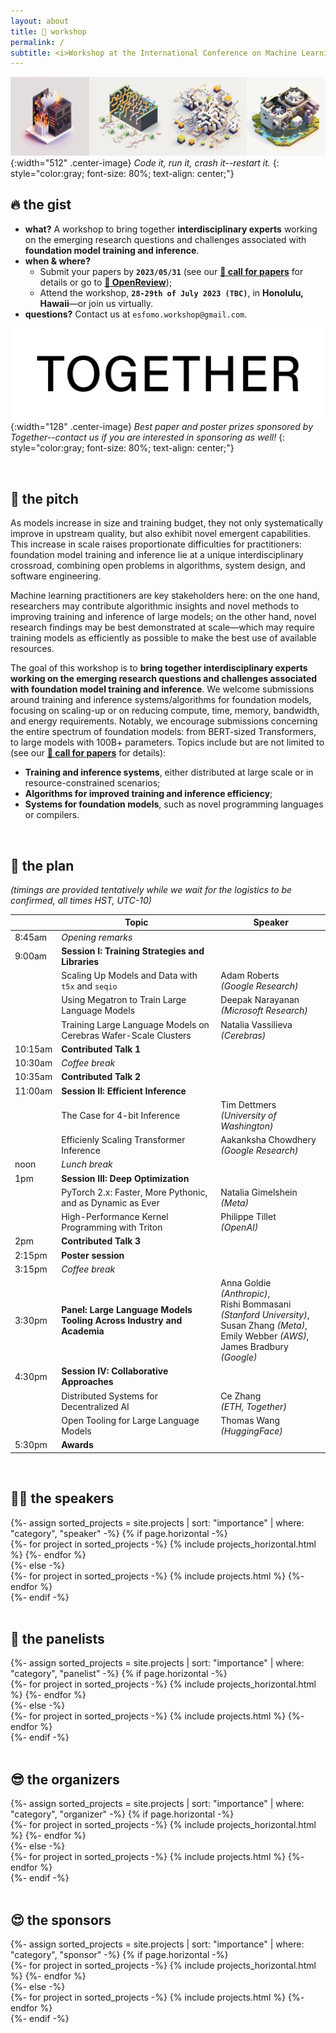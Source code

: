 ```yaml
---
layout: about
title: 🏡 workshop
permalink: /
subtitle: <i>Workshop at the International Conference on Machine Learning (ICML) 2023.</i>
---
```


![Banner](assets/img/banner.png){:width="512" .center-image}
*Code it, run it, crash it--restart it.*
{: style="color:gray; font-size: 80%; text-align: center;"}

## 🔥 the gist
* **what?** A workshop to bring together **interdisciplinary experts** working on the emerging research questions and challenges associated with **foundation model training and inference**.
* **when & where?**
  * Submit your papers by **`2023/05/31`** (see our [**📝 call for papers**](/call/) for details or go to [**🤝 OpenReview**](https://openreview.net/group?id=ICML.cc/2023/Workshop/ES-FoMO));
  * Attend the workshop, **`28-29th of July 2023 (TBC)`**, in **Honolulu, Hawaii**—or join us virtually.
* **questions?** Contact us at `esfomo.workshop@gmail.com`.
  
![Banner](assets/img/together-small.png){:width="128" .center-image}
*Best paper and poster prizes sponsored by Together--contact us if you are interested in sponsoring as well!*
{: style="color:gray; font-size: 80%; text-align: center;"}

<br>

## 🦾 the pitch

As models increase in size and training budget, they not only systematically improve in upstream quality, but also exhibit novel emergent capabilities. This increase in scale raises proportionate difficulties for practitioners: foundation model training and inference lie at a unique interdisciplinary crossroad, combining open problems in algorithms, system design, and software engineering. 

Machine learning practitioners are key stakeholders here: on the one hand, researchers may contribute algorithmic insights and novel methods to improving training and inference of large models; on the other hand, novel research findings may be best demonstrated at scale—which may require training models as efficiently as possible to make the best use of available resources. 

The goal of this workshop is to **bring together interdisciplinary experts working on the emerging research questions and challenges associated with foundation model training and inference**. We welcome submissions around training and inference systems/algorithms for foundation models, focusing on scaling-up or on reducing compute, time, memory, bandwidth, and energy requirements. Notably, we encourage submissions concerning the entire spectrum of foundation models: from BERT-sized Transformers, to large models with 100B+ parameters. Topics include but are not limited to (see our [**📝 call for papers**](/call/) for details): 
* **Training and inference systems**, either distributed at large scale or in resource-constrained scenarios;
* **Algorithms for improved training and inference efficiency**;
* **Systems for foundation models**, such as novel programming languages or compilers. 

<br>

## 📆 the plan
*(timings are provided tentatively while we wait for the logistics to be confirmed, all times HST, UTC-10)*

|   | Topic                                                                 | Speaker                                                                                |
|--------------------|-----------------------------------------------------------------------|----------------------------------------------------------------------------------------|
| 8:45am      | *Opening remarks*                                                     |                                                                                        |
| 9:00am     | **Session I: Training Strategies and Libraries**                      |                                                                                        |
|                    | Scaling Up Models and Data with `t5x` and `seqio`                     | Adam Roberts <br> *(Google Research)*                                                         |
|                    | Using Megatron to Train Large Language Models               | Deepak Narayanan <br> *(Microsoft Research)*                                                  |
|                    | Training Large Language Models on Cerebras Wafer-Scale Clusters       | Natalia Vassilieva <br> *(Cerebras)*                                                          |
| 10:15am    | **Contributed Talk 1**                                                |                                                                                        |
| 10:30am    | *Coffee break*                                                        |                                                                                        |
| 10:35am      | **Contributed Talk 2**                                                |                                                                                        |
| 11:00am       | **Session II: Efficient Inference**                                   |                                                                                        |
|                    | The Case for 4-bit Inference                                          | Tim Dettmers <br> *(University of Washington)*                                                |
|                    | Efficienly Scaling Transformer Inference                              | Aakanksha Chowdhery <br> *(Google Research)*                                                  |
| noon           | *Lunch break*                                                         |                                                                                        |
| 1pm            | **Session III: Deep Optimization**                                    |                                                                                        |
|                    | PyTorch 2.x: Faster, More Pythonic, and as Dynamic as Ever            | Natalia Gimelshein <br> *(Meta)*                                                              |
|                    | High-Performance Kernel Programming with Triton            | Philippe Tillet <br> *(OpenAI)*                                                              |
| 2pm         | **Contributed Talk 3**  
| 2:15pm      | **Poster session**  |                                                                                        |
| 3:15pm      | *Coffee break*                                                        |                                                                                        |
 | 3:30pm      | **Panel: Large Language Models Tooling Across Industry and Academia** | Anna Goldie *(Anthropic)*, <br>Rishi Bommasani *(Stanford University)*,<br> Susan Zhang *(Meta)*,<br> Emily Webber *(AWS)*, <br> James Bradbury *(Google)* | |                                                                                        |
| 4:30pm      | **Session IV: Collaborative Approaches**                              |                                                                                        |
|                    | Distributed Systems for Decentralized AI                              | Ce Zhang <br> *(ETH, Together)*                                                                    |
|                    | Open Tooling for Large Language Models                                | Thomas Wang <br> *(HuggingFace)*                                                              |
| 5:30pm      | **Awards**                                                            |                                                                                        |

<br>

## 🧑‍🏫 the speakers

<div class="projects">
  {%- assign sorted_projects = site.projects | sort: "importance" | where: "category", "speaker" -%}
  <!-- Generate cards for each project -->
  {% if page.horizontal -%}
  <div class="container">
    <div class="row row-cols-2">
    {%- for project in sorted_projects -%}
      {% include projects_horizontal.html %}
    {%- endfor %}
    </div>
  </div>
  {%- else -%}
  <div class="grid">
    {%- for project in sorted_projects -%}
      {% include projects.html %}
    {%- endfor %}
  </div>
  {%- endif -%}
</div>

<br>

## 💬 the panelists 

<div class="projects">
  {%- assign sorted_projects = site.projects | sort: "importance" | where: "category", "panelist" -%}
  <!-- Generate cards for each project -->
  {% if page.horizontal -%}
  <div class="container">
    <div class="row row-cols-2">
    {%- for project in sorted_projects -%}
      {% include projects_horizontal.html %}
    {%- endfor %}
    </div>
  </div>
  {%- else -%}
  <div class="grid">
    {%- for project in sorted_projects -%}
      {% include projects.html %}
    {%- endfor %}
  </div>
  {%- endif -%}
</div>

<br>

## 😎 the organizers

<div class="projects">
  {%- assign sorted_projects = site.projects | sort: "importance" | where: "category", "organizer" -%}
  <!-- Generate cards for each project -->
  {% if page.horizontal -%}
  <div class="container">
    <div class="row row-cols-2">
    {%- for project in sorted_projects -%}
      {% include projects_horizontal.html %}
    {%- endfor %}
    </div>
  </div>
  {%- else -%}
  <div class="grid">
    {%- for project in sorted_projects -%}
      {% include projects.html %}
    {%- endfor %}
  </div>
  {%- endif -%}
</div>


<br>

## 😍 the sponsors 

<div class="projects">
  {%- assign sorted_projects = site.projects | sort: "importance" | where: "category", "sponsor" -%}
  <!-- Generate cards for each project -->
  {% if page.horizontal -%}
  <div class="container">
    <div class="row row-cols-2">
    {%- for project in sorted_projects -%}
      {% include projects_horizontal.html %}
    {%- endfor %}
    </div>
  </div>
  {%- else -%}
  <div class="grid">
    {%- for project in sorted_projects -%}
      {% include projects.html %}
    {%- endfor %}
  </div>
  {%- endif -%}
</div>
